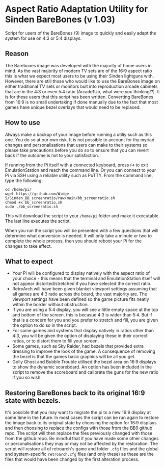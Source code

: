 # Aspect Ratio Adaptation Utility for Sinden BareBones (v 1.03)
Script for users of the BareBones (9) image to quickly and easily adapt the system for use on 4:3 or 5:4 displays.

## Reason
The Barebones image was developed with the majority of home users in mind. As the vast majority of modern TV sets are of the 16:9 aspect ratio this is what we expect most users to be using their Sinden lightguns with.
However, there are still those who would like to use the BareBones image on either traditional TV sets or monitors bult into reproduction arcade cabinets that are in the 4:3 or even 5:4 ratio (Arcade1Up, what were you thinking!?).
It is for these users that this script has been written.  Converting BareBones from 16:9 is no small undertaking if done manually due to the fact that most games have unique bezel overlays that would need to be replaced.

## How to use
Always make a backup of your image before running a utiliy such as this one.  You do so at our own risk.  It is not possible to account for thy myriad changes and personalisations that users can make to their systems so please take precautions before you do so to ensure that you can revert back if the outcome is not to your satisfaction. 

If running from the Pi itself with a connected keyboard, press `F4` to exit EmulationStation and reach the command line.
Or you can connect to your Pi via SSH using a reliable utility such as PuTTY.
From the command line, type the following:
```
cd /home/pi/
wget https://github.com/Widge-5/Sinden_BB_screenratio/raw/main/bb_screenratio.sh
chmod +x bb_screenratio.sh
sudo ./bb_screenratio.sh
```
This will download the script to your `/home/pi` folder and make it executable. The last line executes the script.

When you run the script you will be presented with a few questions that will determine what conversion is needed.
It will only take a minute or two to complete the whole process, then you should reboot your Pi for the changes to take effect.

## What to expect
- Your Pi will be configured to display natively with the aspect ratio of your choice - this means that the terminal and EmulationStation itself will not appear distorted/stretched if you have selected the correct ratio.
- RetroArch will have been given blanket viewport settings assuming that all games are 4:3 ratio across the board, the vast majority are. The viewport settings have been defined so the game picture fits neatly within the border without obstruction.
- If you are using a 5:4 display, you will see a little empty space at the top and bottom of the screen, this is becasue 4:3 is wider than 5:4. But if that is a concern for you and you prefer to stretch and fill, you are given the option to do so in the script.
- For some games and systems that display natively in ratios other than 4:3, you will be given the option of displaying these in their correct ratios, or to distort them to fill your screen.
- Some games, such as Sky Raider, had bezels that provided extra dressing to improve the look of the game.  A consequence of removing the bezel is that the games basic graphics will be all you get.
- Golly Ghost and Bubble Trouble utilised the bezel area on 16:9 displays to show the dynamic scoreboard. An option has been included in the script to remove the scoreboard and calibrate the guns for the new ratio if you so wish.

## Restoring BareBones back to its original 16:9 state with bezels.
It's possible that you may want to migrate the pi to a new 16:9 display at some time in the future.
In most cases the script can be run again to restore the image back to its original state by choosing the option for 16:9 displays and then choosing to replace the configs with those from the BB9 github repo.
The script will then replace the files previously changed with those from the github repo.  Be mindful that if you have made some other changes or personalisations they may or may not be affected by the restoration.  The script will restore all of retroarch's game and folder `.cfg` files and the global and system-specific `retroarch.cfg` files (and only these) as these are the files that would have been changed by the first alteration process.

